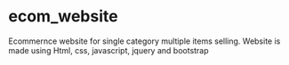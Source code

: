 # ecom_website
Ecommernce website for single category multiple items selling. Website is made using Html, css, javascript, jquery and bootstrap 
